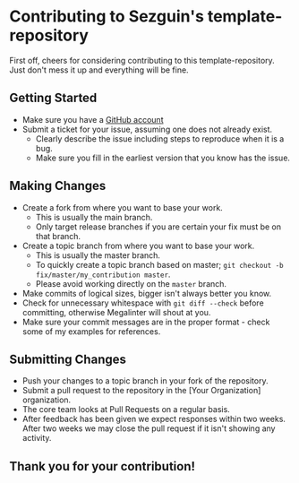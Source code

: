 # Contributing to Sezguin's template-repository

First off, cheers for considering contributing to this template-repository. Just don't mess it up and everything will be fine.

## Getting Started

- Make sure you have a [GitHub account](https://github.com/signup/free)
- Submit a ticket for your issue, assuming one does not already exist.
  - Clearly describe the issue including steps to reproduce when it is a bug.
  - Make sure you fill in the earliest version that you know has the issue.

## Making Changes

- Create a fork from where you want to base your work.
  - This is usually the main branch.
  - Only target release branches if you are certain your fix must be on that branch.
- Create a topic branch from where you want to base your work.
  - This is usually the master branch.
  - To quickly create a topic branch based on master; `git checkout -b fix/master/my_contribution master`.
  - Please avoid working directly on the `master` branch.
- Make commits of logical sizes, bigger isn't always better you know.
- Check for unnecessary whitespace with `git diff --check` before committing, otherwise Megalinter will shout at you.
- Make sure your commit messages are in the proper format - check some of my examples for references.

## Submitting Changes

- Push your changes to a topic branch in your fork of the repository.
- Submit a pull request to the repository in the [Your Organization] organization.
- The core team looks at Pull Requests on a regular basis.
- After feedback has been given we expect responses within two weeks. After two weeks we may close the pull request if it isn't showing any activity.

## Thank you for your contribution!